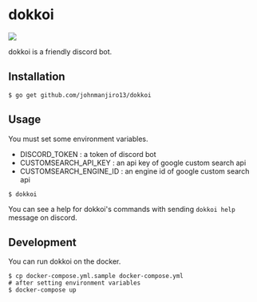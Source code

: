 # dokkoi
![](https://github.com/johnmanjiro13/dokkoi/workflows/test%20and%20build/badge.svg?branch=master)

dokkoi is a friendly discord bot.

## Installation
```
$ go get github.com/johnmanjiro13/dokkoi
```

## Usage
You must set some environment variables.
* DISCORD_TOKEN : a token of discord bot
* CUSTOMSEARCH_API_KEY : an api key of google custom search api
* CUSTOMSEARCH_ENGINE_ID : an engine id of google custom search api

```
$ dokkoi
```

You can see a help for dokkoi's commands with sending `dokkoi help` message on discord.

## Development
You can run dokkoi on the docker.
```
$ cp docker-compose.yml.sample docker-compose.yml
# after setting environment variables
$ docker-compose up
```
